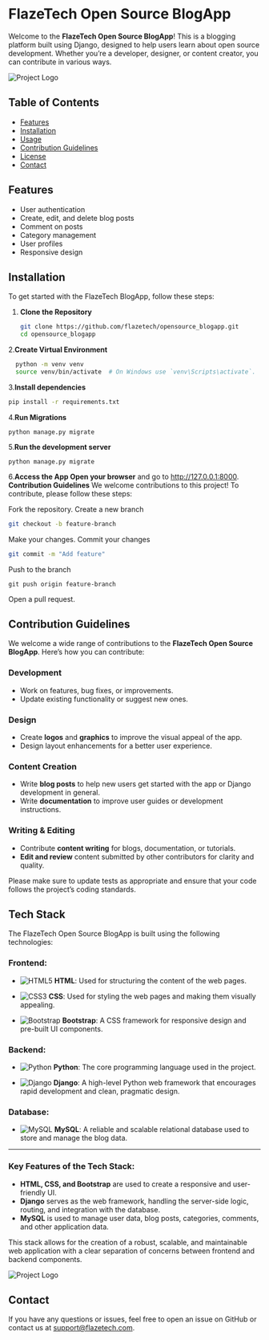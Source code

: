 # FlazeTech Open Source BlogApp

Welcome to the **FlazeTech Open Source BlogApp**! This is a blogging platform built using Django, designed to help users learn about open source development. Whether you’re a developer, designer, or content creator, you can contribute in various ways.

![Project Logo](https://i.imgur.com/j2SYVJR.png)
## Table of Contents

- [Features](#features)
- [Installation](#installation)
- [Usage](#usage)
- [Contribution Guidelines](#contribution-guidelines)
- [License](#license)
- [Contact](#contact)

## Features

- User authentication
- Create, edit, and delete blog posts
- Comment on posts
- Category management
- User profiles
- Responsive design

## Installation

To get started with the FlazeTech BlogApp, follow these steps:

1. **Clone the Repository**
   ```bash
   git clone https://github.com/flazetech/opensource_blogapp.git
   cd opensource_blogapp

2.**Create Virtual Environment**
```bash
  python -m venv venv
  source venv/bin/activate  # On Windows use `venv\Scripts\activate`.
```
3.**Install dependencies**
```bash
pip install -r requirements.txt
```
4.**Run Migrations**
```
python manage.py migrate
```
5.**Run the development server**
```
python manage.py migrate
```
6.**Access the App Open your browser** and go to  http://127.0.0.1:8000.
**Contribution Guidelines**
We welcome contributions to this project! To contribute, please follow these steps:

Fork the repository.
Create a new branch
```bash
git checkout -b feature-branch
```
Make your changes.
Commit your changes 
```bash
git commit -m "Add feature"
```
Push to the branch 
```
git push origin feature-branch
```
Open a pull request.
## Contribution Guidelines

We welcome a wide range of contributions to the **FlazeTech Open Source BlogApp**. Here’s how you can contribute:

### Development
- Work on features, bug fixes, or improvements.
- Update existing functionality or suggest new ones.

### Design
- Create **logos** and **graphics** to improve the visual appeal of the app.
- Design layout enhancements for a better user experience.

### Content Creation
- Write **blog posts** to help new users get started with the app or Django development in general.
- Write **documentation** to improve user guides or development instructions.

### Writing & Editing
- Contribute **content writing** for blogs, documentation, or tutorials.
- **Edit and review** content submitted by other contributors for clarity and quality.

Please make sure to update tests as appropriate and ensure that your code follows the project’s coding standards.
## Tech Stack

The FlazeTech Open Source BlogApp is built using the following technologies:

### Frontend:

- ![HTML5](https://img.shields.io/badge/HTML5-E34F26?style=for-the-badge&logo=html5&logoColor=white)
  **HTML**: Used for structuring the content of the web pages.
  
- ![CSS3](https://img.shields.io/badge/CSS3-1572B6?style=for-the-badge&logo=css3&logoColor=white)
  **CSS**: Used for styling the web pages and making them visually appealing.
  
- ![Bootstrap](https://img.shields.io/badge/Bootstrap-563D7C?style=for-the-badge&logo=bootstrap&logoColor=white)
  **Bootstrap**: A CSS framework for responsive design and pre-built UI components.

### Backend:

- ![Python](https://img.shields.io/badge/Python-3776AB?style=for-the-badge&logo=python&logoColor=white)
  **Python**: The core programming language used in the project.
  
- ![Django](https://img.shields.io/badge/Django-092E20?style=for-the-badge&logo=django&logoColor=white)
  **Django**: A high-level Python web framework that encourages rapid development and clean, pragmatic design.

### Database:

- ![MySQL](https://img.shields.io/badge/MySQL-4479A1?style=for-the-badge&logo=mysql&logoColor=white)
  **MySQL**: A reliable and scalable relational database used to store and manage the blog data.

---

### Key Features of the Tech Stack:

- **HTML, CSS, and Bootstrap** are used to create a responsive and user-friendly UI.
- **Django** serves as the web framework, handling the server-side logic, routing, and integration with the database.
- **MySQL** is used to manage user data, blog posts, categories, comments, and other application data.

This stack allows for the creation of a robust, scalable, and maintainable web application with a clear separation of concerns between frontend and backend components.


![Project Logo](https://i.imgur.com/hNu3xVg.png)

## Contact
If you have any questions or issues, feel free to open an issue on GitHub or contact us at [support@flazetech.com](mailto:support@flazetech.com).
